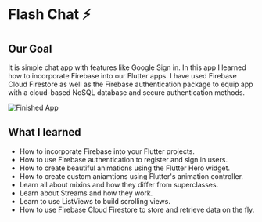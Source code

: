 


# Flash Chat ⚡️

## Our Goal

It is simple chat app with features like Google Sign in. In this app I learned how to incorporate Firebase into our Flutter apps. I have used Firebase Cloud Firestore as well as the Firebase authentication package to equip app with a cloud-based NoSQL database and secure authentication methods. 


![Finished App](https://github.com/londonappbrewery/Images/blob/master/flash_chat_flutter_demo.gif)

## What I learned

- How to incorporate Firebase into your Flutter projects.
- How to use Firebase authentication to register and sign in users.
- How to create beautiful animations using the Flutter Hero widget.
- How to create custom aniamtions using Flutter's animation controller. 
- Learn all about mixins and how they differ from superclasses.
- Learn about Streams and how they work.
- Learn to use ListViews to build scrolling views.
- How to use Firebase Cloud Firestore to store and retrieve data on the fly.
